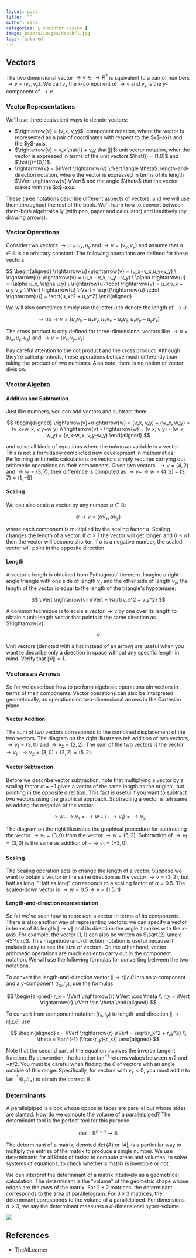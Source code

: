 ```yaml
---
layout: post
title:  ""
author: seri
categories: [ computer vision ]
image: assets/images/depth/1.jpg
tags: featured
---
```


<!--more-->

<h2> Vectors </h2>

<span class="definition"> The two dimensional vector $\rightarrow{v} \in \rightarrow{R}^2$ is squivalent to a pair of numbers $\rightarrow{v} \equiv (v_x, v_y)$. We call $v_x$ the $x$-component of $\rightarrow{v}$ and $v_y$ is the $y$-component of $\rightarrow{v}$. </span>

<h3> Vector Representations </h3>

We'll use three equivalent ways to denote vectors:

<ul><li> $\rightarrow{v} = (v_x, v_y)$: component notation, where the vector is represented as a pair of coordinates with respect to the $x$-axis and the $y$-axis. </li>
<li> $\rightarrow{v} = v_x \hat{i} + v_y \hat{j}$: unit vector notation, wher the vector is expressed in terms of the unit vectors $\hat{i} = (1,0)$ and $\hat{j}=(0,1)$. </li>
<li> \rightarrow{v} = $\lVert \rightarrow{v} \rVert \angle \theta$: length-and-direction notation, where the vector is expressed in terms of its length $\lVert \rightarrow{v} \rVert$ and the angle $\theta$ that the vector makes with the $x$-axis. </li></ul>

These three notations describe different aspects of vectors, and we will use them throughout the rest of the book. We'll learn how to convert between them-both algebraically (with pen, paper and calculator) and intuitively (by drawing arrows).

<h3> Vector Operations </h3>

Consider two vectors $\rightarrow{u} = {u_x, u_y}$ and $\rightarrow{v} = (v_x, v_y)$ and assume that $\alpha \in \mathbb{R}$ is an arbitrary constant. The following operations are defined for these vectors:

$$
\begin{aligned}
\rightarrow{u}+\rightarrow{v} = (u_x+v_x,u_y+v_y) \\
\rightarrow{u}-\rightarrow{v} = (u_x - v_x, u_y - v_y) \\
\alpha \rightarrow{u} = (\alpha u_x, \alpha u_y) \\
\rightarrow{u} \cdot \rightarrow{v} = u_x v_x + u_y v_y \\
\lVert \rightarrow{u} \rVert = \sqrt{\rightarrow{u} \cdot \rightarrow{u}} = \sqrt{u_x^2 + u_y^2}
\end{aligned}

We will also sometimes simply use the letter $u$ to denote the length of $\rightarrow{u}$. 

$$
\rightarrow{u} \times \rightarrow{v} = (u_y v_z - u_z v_y, u_z v_x - u_x v_z, u_x v_y - u_y v_x)
$$

The cross product is only defined for three-dimensional vectors like $\rightarrow{u} = (u_x, u_y, u_z)$ and $\rightarrow{v} = (v_x, v_y, v_z)$ 

Pay careful attention to the dot product and the cross product. Although they're called products, these operations behave much differently than taking the product of two numbers. Also note, there is no notion of vector division. 

<h3> Vector Algebra </h3>

<h4> Addition and Subtraction </h4>

Just like numbers, you can add vectors and subtract them. 

$$
\begin{aligned}
\rightarrow{v}+\rightarrow{w} = (v_x, v_y) + (w_x, w_y) = (v_x+w_x, v_y+w_y) \\
\rightarrow{v} - \rightarrow{w} = (v_x, v_y) - (w_x, w_y) = (v_x-w_x, v_y-w_y)
\end{aligned}
$$

and solve all kinds of equations where the unknown variable is a vector. This is not a formidably complicted new development in mathematics. Performing arithmetic calculations on vectors simply requires carrying out arithmetic operations on their components. Given two vectors, $\rightarrow{v}=(4,2)$ and $\rightarrow{w}=(3,7)$, their difference is computed as $\rightarrow{v} - \rightarrow{w} = (4,2) - (3,7) = (1, -5)$ 

<h4> Scaling </h4>

We can also scale a vector by any number $\alpha \in \mathbb{R}$:

$$
\alpha \rightarrow{v} = (\alpha v_x, \alpha v_y)
$$

where each component is multiplied by the scaling factor $\alpha$. Scaling changes the length of a vector. If $\alpha > 1$ the vector will get longer, and $0 \leq \alpha 1$ then the vector will become shorter. If $\alpha$ is a negative number, the scaled vector will point in the opposite direction. 

<h4> Length </h4>

A vector's length is obtained from Pythagoras' theorem. Imagine a right-angle triangle with one side of length $v_x$ and the other side of length $v_y$; the length of the vector is equal to the length of the triangle's hypotenuse: 

$$
\lVert \rightarrow{v} \rVert = \sqrt{v_x^2 + v_y^2}
$$

A common technique is to scale a vector $\rightarrow{v}$ by one over its length to obtain a unit-length vector that points in the same direction as $\rightarrow{v}:

$$
\hat{v}
$$

Unit vectors (denoted with a hat instead of an arrow) are useful when you want to describe only a direction in space without any specific length in mind. Verify that $\lVert \hat{v} \rVert = 1$. 

<h3> Vectors as Arrows </h3>

So far we described how to perform algebraic operations oin vectors in terms of their components. Vector operations can also be interpreted geometrically, as operations on two-dimensional arrows in the Cartesian plane. 

<h4> Vector Addition </h4>

The sum of two vectors corresponds to the combined displacement of the two vectors. The diagram on the right illustrates teh addition of two vectors, $\rightarrow{v_1} = (3,0)$ and $\rightarrow{v_2} = (2,2)$. The sum of the two vectors is the vector $\rightarrow{v_1}+\rightarrow{v_2} = (3,0)+(2,2)=(5,2)$. 

<h4> Vector Subtraction </h4>

Before we describe vector subtraction, note that multiplying a vector by a scaling factor $\alpha = -1$ gives a vector of the same length as the original, but pointing in the opposite direction. This fact is useful if you want to subtract two vectors using the graphical approach. Subtracting a vector is teh same as adding the negative of the vector. 

$$
\rightarrow{w} - \rightarrow{v_1} = \rightarrow{w} + (- \rightarrow{v_1}) = \rightarrow{v_2}
$$

The diagram on the right illustrates the graphical procedure for subtracting the vector $\rightarrow{v_1} = (3,0)$ from the vector $\rightarrow{w} = (5,2)$. Subtraction of $\rightarrow{v_1} = (3,0)$ is the same as addition of $-\rightarrow{v_1} = (-3,0)$.

<h4> Scaling </h4>

The Scaling operation acts to change the length of a vector. Suppose we want to obtain a vector in the same direction as the vector $\rightarrow{v} = (3,2)$, but half as long. "Half as long" corresponds to a scaling factor of $\alpha = 0.5$. The scaled-down vector is $\rightarrow{w} = 0.5 \rightarrow{v} = (1.5, 1)$ 

<h4> Length-and-direction representation </h4>

So far we've seen how to represent a vector in terms of its components. There is also another way of representing vectors: we can specify a vector in terms of its length $\lVert \rightarrow{v} \rVert$ and its direction-the angle it makes with the $x$-axis. For example, the vector $(1,1)$ can also be written as $\sqrt{2} \angle 45^\circ$. This magnitude-and-direction notation is useful because it makes it easy to see the size of vectors. On the other hand, vector arithmetic operations are much easier to carry out in the component notation. We will use the following formulas for converting between the two notations. 

To convert the length-and-direction vector $\lVert \rightarrow{r} \rVert \angle \theta$ into an $x$-component and a $y$-component $(r_x, r_y)$, use the formulas 

$$
\begin{aligned}
r_x = \lVert \rightarrow{r} \rVert \cos \theta \\
r_y = \lVert \rightarrow{r} \rVert \sin \theta
\end{aligned}
$$

To convert from component notation $(r_x, r_y)$ to length-and-direction $\lVert \rightarrow{r} \rVert \angle \theta$, use 

$$
\begin{aligned}
r = \lVert \rightarrow{r} \rVert = \sqrt{r_x^2 + r_y^2} \\
\theta = \tan^{-1} (\frac{r_y}{r_x})
\end{aligned}
$$

Note that the second part of the equation involves the inverse tangent function. By convention, the function $\tan^{-1}$ returns values between $\pi/2$ and $-\pi/2$. You must be careful when finding the $\theta$ of vectors with an angle outside of this range. Specifically, for vectors with $v_x < 0$, you must add $\pi$ to $\tan^{-1})(r_y/r_x)$ to obtain the correct $\theta$. 

<h3> Determinants </h3>

A parallelpiped is a box whose opposite faces are parallel but whose sides are slanted. How do we compute the volume of a parallelpiped? The determinant tool is the perfect tool for this purpose. 

$$
\operatorname{det}: \mathbb{R}^{n \times n} \rightarrow \mathbb{R} 
$$

The determinant of a matrix, denoted $\operatorname{det}(A)$ or $|A|$, is a particular way to multiply the entries of the matrix to produce a single number. We use determinants for all kinds of tasks: to compute areas and volumes, to solve systems of equations, to check whether a matrix is invertible or not. 

We can interpret the determinant of a matrix intuitively as a geometrical calculation. The determinant is the "volume" of the geometric shape whose edges are the rows of the matrix. For $2 \times 2$ matrices, the determinant corresponds to the area of parallelogram. For $3 \times 3$ matrices, the determinant corresponds to the volume of a parallelpiped. For dimensions $d>3$, we say the determinant measures a $d$-dimensional hyper-volume. 









<picture><img src="{{site.baseurl}}/assets/images/disparity.png"></picture>

<h2> References </h2>
<ul><li><a=href=""> TheAILearner </a></li>
</ul>

